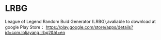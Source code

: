 # LRBG
League of Legend Random Buid Generator (LRBG),avaliable to download  at google Play Store：
https://play.google.com/store/apps/details?id=com.loljayang.lrbg2&hl=en 


